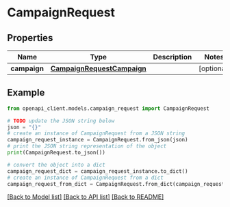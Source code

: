 # CampaignRequest


## Properties

Name | Type | Description | Notes
------------ | ------------- | ------------- | -------------
**campaign** | [**CampaignRequestCampaign**](CampaignRequestCampaign.md) |  | [optional] 

## Example

```python
from openapi_client.models.campaign_request import CampaignRequest

# TODO update the JSON string below
json = "{}"
# create an instance of CampaignRequest from a JSON string
campaign_request_instance = CampaignRequest.from_json(json)
# print the JSON string representation of the object
print(CampaignRequest.to_json())

# convert the object into a dict
campaign_request_dict = campaign_request_instance.to_dict()
# create an instance of CampaignRequest from a dict
campaign_request_from_dict = CampaignRequest.from_dict(campaign_request_dict)
```
[[Back to Model list]](../README.md#documentation-for-models) [[Back to API list]](../README.md#documentation-for-api-endpoints) [[Back to README]](../README.md)


